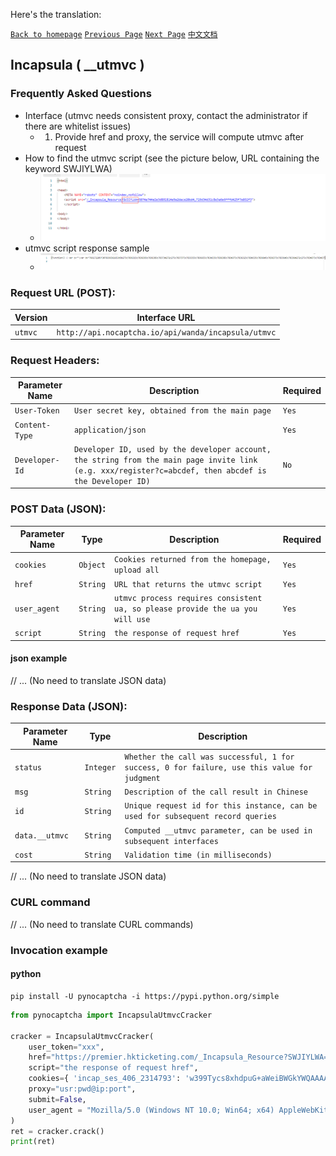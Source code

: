 Here's the translation:

[`Back to homepage`](en.md)    [`Previous Page`](incapsula.md)       [`Next Page`](hcaptcha.md)  [`中文文档`](../zh-CN/incapsula_utmvc.md)

## Incapsula ( __utmvc )

### Frequently Asked Questions

* Interface (utmvc needs consistent proxy, contact the administrator if there are whitelist issues)
    * 1. Provide href and proxy, the service will compute utmvc after request 
* How to find the utmvc script (see the picture below, URL containing the keyword SWJIYLWA)
    * ![incapsula](/images/incapsula/incapsula3.png)
* utmvc script response sample
    * ![incapsula](/images/incapsula/incapsula4.png)

### Request URL (POST):

| Version               | Interface URL                                            |
|-----------------------|----------------------------------------------------------|
| `utmvc`               | `http://api.nocaptcha.io/api/wanda/incapsula/utmvc`     |

### Request Headers:

| Parameter Name       | Description                                                                                       | Required |
|----------------------|---------------------------------------------------------------------------------------------------|----------|
| `User-Token`         | `User secret key, obtained from the main page`                                                    | `Yes`    |
| `Content-Type`       | `application/json`                                                                               | `Yes`    |
| `Developer-Id`       | `Developer ID, used by the developer account, the string from the main page invite link (e.g. xxx/register?c=abcdef, then abcdef is the Developer ID)`  | `No`     |

### POST Data (JSON):

| Parameter Name | Type       | Description                                                                                                                                                                             | Required |
|----------------|------------|-----------------------------------------------------------------------------------------------------------------------------------------------------------------------------------------|----------|
| `cookies`      | `Object`   | `Cookies returned from the homepage, upload all`                                                                                                                                        | `Yes`    |
| `href`         | `String`   | `URL that returns the utmvc script`                                                                                                                                                     | `Yes`    |
| `user_agent`   | `String`   | `utmvc process requires consistent ua, so please provide the ua you will use`                                                                                                           | `Yes`    |
| `script`       | `String`   | `the response of request href`                                                                                                                                                          | `Yes`    |

#### json example

// ... (No need to translate JSON data)

### Response Data (JSON):

| Parameter Name | Type       | Description                                                                      |
|----------------|------------|----------------------------------------------------------------------------------|
| `status`       | `Integer`  | `Whether the call was successful, 1 for success, 0 for failure, use this value for judgment`   |
| `msg`          | `String`   | `Description of the call result in Chinese`                                      |
| `id`           | `String`   | `Unique request id for this instance, can be used for subsequent record queries` |
| `data.__utmvc` | `String`   | `Computed __utmvc parameter, can be used in subsequent interfaces`               |
| `cost`         | `String`   | `Validation time (in milliseconds)`                                              |

// ... (No need to translate JSON data)

### CURL command

// ... (No need to translate CURL commands)

### Invocation example

#### python

```shell
pip install -U pynocaptcha -i https://pypi.python.org/simple
```

```python
from pynocaptcha import IncapsulaUtmvcCracker

cracker = IncapsulaUtmvcCracker(
    user_token="xxx",
    href="https://premier.hkticketing.com/_Incapsula_Resource?SWJIYLWA=719d34d31c8e3a6e6fffd425f7e032f3",
    script="the response of request href",
    cookies={ 'incap_ses_406_2314793': 'w399Tycs8xhdpuG+aWeiBWGkYWQAAAAAKCTf+jt4Sq4R0xN0pU9VXA==', 'visid_incap_2314793': 'DVtB0J4PRoG+jHdSiyyjNWKkYWQAAAAAQUIPAAAAAABY5A3D8V2Yp2rCf0Qol0Kd' },
    proxy="usr:pwd@ip:port",
    submit=False,
    user_agent = "Mozilla/5.0 (Windows NT 10.0; Win64; x64) AppleWebKit/537.36 (KHTML, like Gecko) Chrome/113.0.0.0 Safari/537.36"
)
ret = cracker.crack()
print(ret)
```
